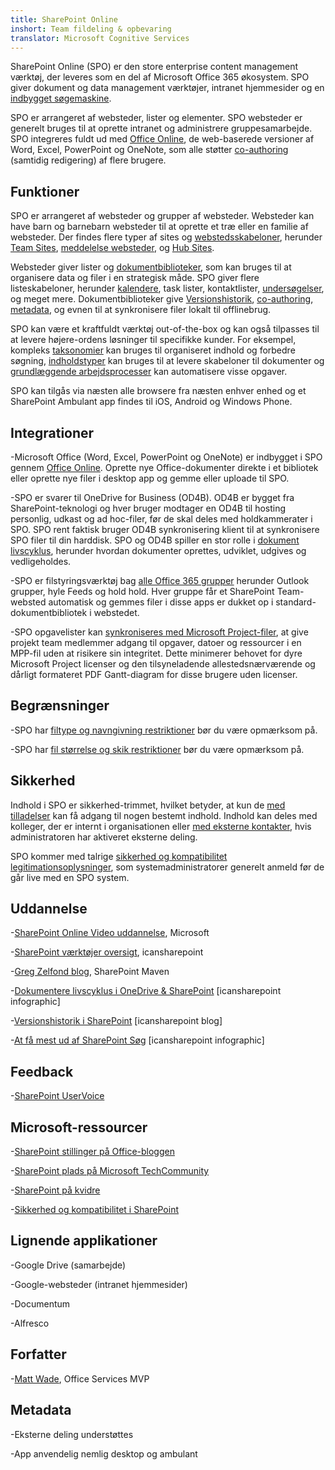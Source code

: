 ```yaml
---
title: SharePoint Online
inshort: Team fildeling & opbevaring
translator: Microsoft Cognitive Services
---
```



SharePoint Online (SPO) er den store enterprise content management værktøj, der leveres som en del af Microsoft Office 365 økosystem. SPO giver dokument og data management værktøjer, intranet hjemmesider og en [indbygget søgemaskine](http://icsh.pt/HowToSPSearch).

SPO er arrangeret af websteder, lister og elementer. SPO websteder er generelt bruges til at oprette intranet og administrere gruppesamarbejde. SPO integreres fuldt ud med [Office Online](https://technet.microsoft.com/en-us/library/word-online-service-description.aspx), de web-baserede versioner af Word, Excel, PowerPoint og OneNote, som alle støtter [co-authoring](http://icsh.pt/CoAuthoring) (samtidig redigering) af flere brugere.

Funktioner
---------

SPO er arrangeret af websteder og grupper af websteder. Websteder kan have barn og barnebarn websteder til at oprette et træ eller en familie af websteder. Der findes flere typer af sites og [webstedsskabeloner](https://support.office.com/en-us/article/Using-templates-to-create-different-kinds-of-SharePoint-sites-449eccec-ff99-4cf3-b62e-dcfee37e8da4), herunder [Team Sites](https://support.office.com/en-us/article/what-is-a-sharepoint-team-site-75545757-36c3-46a7-beed-0aaa74f0401e), [meddelelse websteder](https://support.office.com/en-us/article/what-is-a-sharepoint-communication-site-94a33429-e580-45c3-a090-5512a8070732), og [Hub Sites](https://docs.microsoft.com/en-us/sharepoint/dev/features/hub-site/hub-site-overview).

Websteder giver lister og [dokumentbiblioteker](http://icsh.pt/SPDocLibs), som kan bruges til at organisere data og filer i en strategisk måde. SPO giver flere listeskabeloner, herunder [kalendere](https//icsh.pt/SPCalendars), task lister, kontaktlister, [undersøgelser](http://icsh.pt/SPSurveyIntro), og meget mere. Dokumentbiblioteker give [Versionshistorik](http://icsh.pt/VersionHistory), [co-authoring](http://icsh.pt/CoAuthoring), [metadata](http://icsh.pt/MetadataGuide), og evnen til at synkronisere filer lokalt til offlinebrug.

SPO kan være et kraftfuldt værktøj out-of-the-box og kan også tilpasses til at levere højere-ordens løsninger til specifikke kunder. For eksempel, kompleks [taksonomier](http://sharepointmaven.com/2-ways-to-design-sharepoint-taxonomy-for-an-organization/) kan bruges til organiseret indhold og forbedre søgning, [indholdstyper](https://technet.microsoft.com/en-us/library/cc262735.aspx) kan bruges til at levere skabeloner til dokumenter og [grundlæggende arbejdsprocesser](http://sharepointmaven.com/4-things-to-do-before-creating-a-workflow-in-sharepoint-and-office-365/) kan automatisere visse opgaver.

SPO kan tilgås via næsten alle browsere fra næsten enhver enhed og et SharePoint Ambulant app findes til iOS, Android og Windows Phone.

Integrationer
---------

-Microsoft Office (Word, Excel, PowerPoint og OneNote) er indbygget i SPO gennem [Office Online](https://technet.microsoft.com/en-us/library/word-online-service-description.aspx). Oprette nye Office-dokumenter direkte i et bibliotek eller oprette nye filer i desktop app og gemme eller uploade til SPO.

-SPO er svarer til OneDrive for Business (OD4B). OD4B er bygget fra SharePoint-teknologi og hver bruger modtager en OD4B til hosting personlig, udkast og ad hoc-filer, før de skal deles med holdkammerater i SPO. SPO rent faktisk bruger OD4B synkronisering klient til at synkronisere SPO filer til din harddisk. SPO og OD4B spiller en stor rolle i [dokument livscyklus](http://icsh.pt/DocCircleOfLife), herunder hvordan dokumenter oprettes, udviklet, udgives og vedligeholdes.

-SPO er filstyringsværktøj bag [alle Office 365 grupper](http://icsh.pt/O365groups) herunder Outlook grupper, hyle Feeds og hold hold. Hver gruppe får et SharePoint Team-websted automatisk og gemmes filer i disse apps er dukket op i standard-dokumentbibliotek i webstedet.

-SPO opgavelister kan [synkroniseres med Microsoft Project-filer](http://icsh.pt/MPPtoSharePoint), at give projekt team medlemmer adgang til opgaver, datoer og ressourcer i en MPP-fil uden at risikere sin integritet. Dette minimerer behovet for dyre Microsoft Project licenser og den tilsyneladende allestedsnærværende og dårligt formateret PDF Gantt-diagram for disse brugere uden licenser.

Begrænsninger
---------

-SPO har [filtype og navngivning restriktioner](http://icsh.pt/SPFileTypeLimits) bør du være opmærksom på.

-SPO har [fil størrelse og skik restriktioner](http://icsh.pt/SPUseLimits) bør du være opmærksom på.

Sikkerhed
---------

Indhold i SPO er sikkerhed-trimmet, hvilket betyder, at kun de [med tilladelser](http://icsh.pt/PermissionsInSP) kan få adgang til nogen bestemt indhold. Indhold kan deles med kolleger, der er internt i organisationen eller [med eksterne kontakter](http://icsh.pt/ExternalSharing), hvis administratoren har aktiveret eksterne deling.

SPO kommer med talrige [sikkerhed og kompatibilitet legitimationsoplysninger](https://blogs.technet.microsoft.com/wbaer/2017/03/13/security-and-compliance-in-sharepoint-online-and-onedrive-for-business/), som systemadministratorer generelt anmeld før de går live med en SPO system.

Uddannelse
---------

-[SharePoint Online Video uddannelse](https://support.office.com/en-us/article/SharePoint-Online-video-training-cb8ef501-84db-4427-ac77-ec2009fb8e23?ui=en-US&rs=en-US&ad=US), Microsoft

-[SharePoint værktøjer oversigt](http://icansharepoint.com/tools), icansharepoint

-[Greg Zelfond blog](http://sharepointmaven.com/blog-sharepoint-best-practices/), SharePoint Maven

-[Dokumentere livscyklus i OneDrive & SharePoint](http://icsh.pt/DocCircleOfLife) \[icansharepoint
    infographic\]

-[Versionshistorik i SharePoint](http://icsh.pt/VersionHistory)
    \[icansharepoint blog\]

-[At få mest ud af SharePoint
    Søg](http://icsh.pt/HowToSPSearch) \[icansharepoint infographic\]

Feedback
---------

-[SharePoint UserVoice](https://sharepoint.uservoice.com/)

Microsoft-ressourcer
---------

-[SharePoint stillinger på Office-bloggen](https://blogs.office.com/en-us/sharepoint/)

-[SharePoint plads på Microsoft TechCommunity](https://techcommunity.microsoft.com/t5/SharePoint/bd-p/SharePoint_General)

-[SharePoint på kvidre](https://twitter.com/sharepoint)

-[Sikkerhed og kompatibilitet i SharePoint](https://blogs.technet.microsoft.com/wbaer/2017/03/13/security-and-compliance-in-sharepoint-online-and-onedrive-for-business/)


Lignende applikationer
--------------------

-Google Drive (samarbejde)

-Google-websteder (intranet hjemmesider)

-Documentum

-Alfresco

Forfatter
---------

-[Matt Wade](https://www.linkedin.com/in/thatmattwade/), Office Services MVP

Metadata
--------

-Eksterne deling understøttes

-App anvendelig nemlig desktop og ambulant

